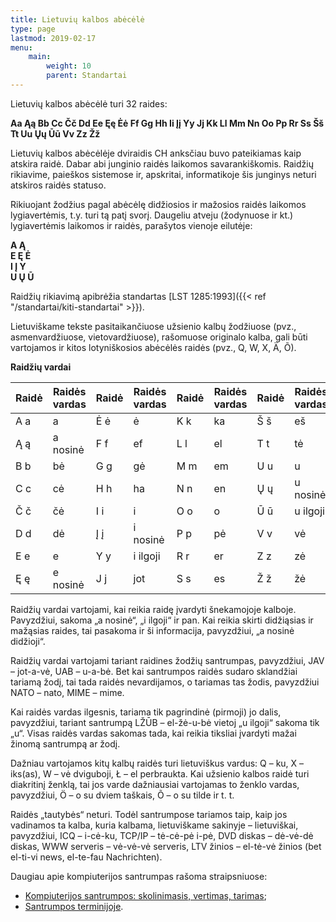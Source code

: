 ```yaml
---
title: Lietuvių kalbos abėcėlė
type: page
lastmod: 2019-02-17
menu:
    main:
        weight: 10
        parent: Standartai
---
```


Lietuvių kalbos abėcėlė turi 32 raides:

**Aa Ąą Bb Cc Čč Dd Ee Ęę Ėė Ff Gg Hh Ii Įį Yy Jj Kk Ll Mm Nn Oo Pp Rr Ss Šš Tt Uu Ųų Ūū Vv Zz Žž**

Lietuvių kalbos abėcėlėje dviraidis CH anksčiau buvo pateikiamas kaip atskira raidė. Dabar abi junginio raidės laikomos
savarankiškomis. Raidžių rikiavime, paieškos sistemose ir, apskritai, informatikoje šis junginys neturi atskiros raidės
statuso.

Rikiuojant žodžius pagal abėcėlę didžiosios ir mažosios raidės laikomos lygiavertėmis, t.y. turi tą patį svorį. Daugeliu
atveju (žodynuose ir kt.) lygiavertėmis laikomos ir raidės, parašytos vienoje eilutėje:

**A Ą**  
**E Ę Ė**  
**I Į Y**  
**U Ų Ū**

Raidžių rikiavimą apibrėžia standartas [LST 1285:1993]({{< ref "/standartai/kiti-standartai" >}}).

Lietuviškame tekste pasitaikančiuose užsienio kalbų žodžiuose (pvz., asmenvardžiuose, vietovardžiuose), rašomuose
originalo kalba, gali būti vartojamos ir kitos lotyniškosios abėcėlės raidės (pvz., Q, W, X, Ä, Õ).

**Raidžių vardai**

| Raidė | Raidės vardas | Raidė | Raidės vardas | Raidė | Raidės vardas | Raidė | Raidės vardas |
|-------|---------------|-------|---------------|-------|---------------|-------|---------------|
| A a   | a             | Ė ė   | ė             | K k   | ka            | Š š   | eš            |
| Ą ą   | a nosinė      | F f   | ef            | L l   | el            | T t   | tė            |
| B b   | bė            | G g   | gė            | M m   | em            | U u   | u             |
| C c   | cė            | H h   | ha            | N n   | en            | Ų ų   | u nosinė      |
| Č č   | čė            | I i   | i             | O o   | o             | Ū ū   | u ilgoji      |
| D d   | dė            | Į į   | i nosinė      | P p   | pė            | V v   | vė            |
| E e   | e             | Y y   | i ilgoji      | R r   | er            | Z z   | zė            |
| Ę ę   | e nosinė      | J j   | jot           | S s   | es            | Ž ž   | žė            |

Raidžių vardai vartojami, kai reikia raidę įvardyti šnekamojoje kalboje. Pavyzdžiui, sakoma „a nosinė“, „i ilgoji“ ir
pan. Kai reikia skirti didžiąsias ir mažąsias raides, tai pasakoma ir ši informacija, pavyzdžiui, „a nosinė didžioji“.

Raidžių vardai vartojami tariant raidines žodžių santrumpas, pavyzdžiui, JAV – jot-a-vė, UAB – u-a-bė. Bet kai
santrumpos raidės sudaro sklandžiai tariamą žodį, tai tada raidės nevardijamos, o tariamas tas žodis, pavyzdžiui NATO –
nato, MIME – mime.

Kai raidės vardas ilgesnis, tariama tik pagrindinė (pirmoji) jo dalis, pavyzdžiui, tariant santrumpą LŽŪB – el-žė-u-bė
vietoj „u ilgoji“ sakoma tik „u“. Visas raidės vardas sakomas tada, kai reikia tiksliai įvardyti mažai žinomą santrumpą
ar žodį.

Dažniau vartojamos kitų kalbų raidės turi lietuviškus vardus: Q – ku, X – iks(as), W – vė dviguboji, Ł – el perbraukta.
Kai užsienio kalbos raidė turi diakritinį ženklą, tai jos varde dažniausiai vartojamas to ženklo vardas, pavyzdžiui, Ö –
o su dviem taškais, Õ – o su tilde ir t. t.

Raidės „tautybės“ neturi. Todėl santrumpose tariamos taip, kaip jos vadinamos ta kalba, kuria kalbama, lietuviškame
sakinyje – lietuviškai, pavyzdžiui, ICQ – i-cė-ku, TCP/IP – tė-cė-pė i-pė, DVD diskas – dė-vė-dė diskas, WWW serveris –
vė-vė-vė serveris, LTV žinios – el-tė-vė žinios (bet el-ti-vi news, el-te-fau Nachrichten).

Daugiau apie kompiuterijos santrumpas rašoma straipsniuose:

* [Kompiuterijos santrumpos: skolinimasis, vertimas, tarimas](https://web.archive.org/web/20150128074229/http://www.vlkk.lt/lit/naujienos/naujiena.791.html);
* [Santrumpos terminijoje](http://ims.mii.lt/ims/asmen/gintas/publ/gg07-santrumpos.html).

